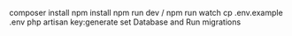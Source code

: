 composer install
npm install
npm run dev / npm run watch
cp .env.example .env
php artisan key:generate
set Database and Run migrations
